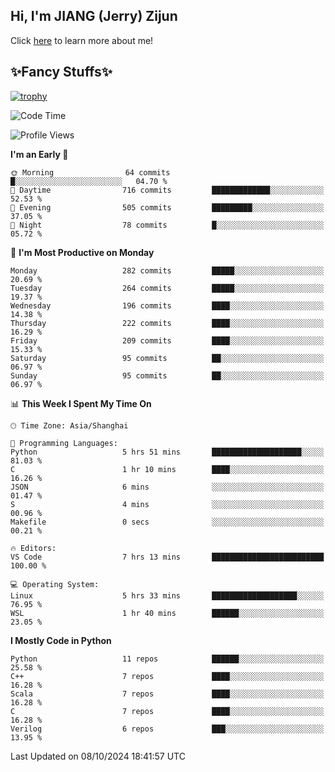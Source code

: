 ## Hi, I'm JIANG (Jerry) Zijun

Click [here](https://jzjerry.github.io/about/) to learn more about me!

## ✨Fancy Stuffs✨
[![trophy](https://github-profile-trophy.vercel.app/?username=jzjerry&theme=onedark)](https://github.com/ryo-ma/github-profile-trophy)
<!--START_SECTION:waka-->
![Code Time](http://img.shields.io/badge/Code%20Time-719%20hrs%2051%20mins-blue)

![Profile Views](http://img.shields.io/badge/Profile%20Views-0-blue)

**I'm an Early 🐤** 

```text
🌞 Morning                64 commits          █░░░░░░░░░░░░░░░░░░░░░░░░   04.70 % 
🌆 Daytime                716 commits         █████████████░░░░░░░░░░░░   52.53 % 
🌃 Evening                505 commits         █████████░░░░░░░░░░░░░░░░   37.05 % 
🌙 Night                  78 commits          █░░░░░░░░░░░░░░░░░░░░░░░░   05.72 % 
```
📅 **I'm Most Productive on Monday** 

```text
Monday                   282 commits         █████░░░░░░░░░░░░░░░░░░░░   20.69 % 
Tuesday                  264 commits         █████░░░░░░░░░░░░░░░░░░░░   19.37 % 
Wednesday                196 commits         ████░░░░░░░░░░░░░░░░░░░░░   14.38 % 
Thursday                 222 commits         ████░░░░░░░░░░░░░░░░░░░░░   16.29 % 
Friday                   209 commits         ████░░░░░░░░░░░░░░░░░░░░░   15.33 % 
Saturday                 95 commits          ██░░░░░░░░░░░░░░░░░░░░░░░   06.97 % 
Sunday                   95 commits          ██░░░░░░░░░░░░░░░░░░░░░░░   06.97 % 
```


📊 **This Week I Spent My Time On** 

```text
🕑︎ Time Zone: Asia/Shanghai

💬 Programming Languages: 
Python                   5 hrs 51 mins       ████████████████████░░░░░   81.03 % 
C                        1 hr 10 mins        ████░░░░░░░░░░░░░░░░░░░░░   16.26 % 
JSON                     6 mins              ░░░░░░░░░░░░░░░░░░░░░░░░░   01.47 % 
S                        4 mins              ░░░░░░░░░░░░░░░░░░░░░░░░░   00.96 % 
Makefile                 0 secs              ░░░░░░░░░░░░░░░░░░░░░░░░░   00.21 % 

🔥 Editors: 
VS Code                  7 hrs 13 mins       █████████████████████████   100.00 % 

💻 Operating System: 
Linux                    5 hrs 33 mins       ███████████████████░░░░░░   76.95 % 
WSL                      1 hr 40 mins        ██████░░░░░░░░░░░░░░░░░░░   23.05 % 
```

**I Mostly Code in Python** 

```text
Python                   11 repos            ██████░░░░░░░░░░░░░░░░░░░   25.58 % 
C++                      7 repos             ████░░░░░░░░░░░░░░░░░░░░░   16.28 % 
Scala                    7 repos             ████░░░░░░░░░░░░░░░░░░░░░   16.28 % 
C                        7 repos             ████░░░░░░░░░░░░░░░░░░░░░   16.28 % 
Verilog                  6 repos             ███░░░░░░░░░░░░░░░░░░░░░░   13.95 % 
```




 Last Updated on 08/10/2024 18:41:57 UTC
<!--END_SECTION:waka-->
